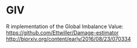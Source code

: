 # GIV
R implementation of the Global Imbalance Value: https://github.com/Ettwiller/Damage-estimator http://biorxiv.org/content/early/2016/08/23/070334
